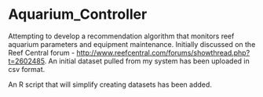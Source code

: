 # Aquarium_Controller
Attempting to develop a recommendation algorithm that monitors reef aquarium parameters and equipment maintenance. 
Initially discussed on the Reef Central forum - http://www.reefcentral.com/forums/showthread.php?t=2602485. 
An initial dataset pulled from my system has been uploaded in csv format. 

An R script that will simplify creating datasets has been added. 
